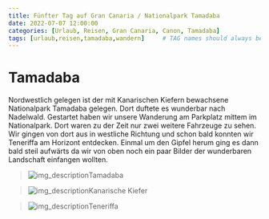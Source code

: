 ```yaml
---
title: Fünfter Tag auf Gran Canaria / Nationalpark Tamadaba
date: 2022-07-07 12:00:00
categories: [Urlaub, Reisen, Gran Canaria, Canon, Tamadaba]
tags: [urlaub,reisen,tamadaba,wandern]     # TAG names should always be lowercase
---
```

# Tamadaba
Nordwestlich gelegen ist der mit Kanarischen Kiefern bewachsene Nationalpark Tamadaba gelegen. Dort duftete es wunderbar nach Nadelwald. Gestartet haben wir unsere Wanderung am Parkplatz mittem im Nationalpark. Dort waren zu der Zeit nur zwei weitere Fahrzeuge zu sehen. Wir gingen von dort aus in westliche Richtung und schon bald konnten wir Teneriffa am Horizont entdecken. Einmal um den Gipfel herum ging es dann bald steil aufwärts da wir von oben noch ein paar Bilder der wunderbaren Landschaft einfangen wollten.
>![img_description](https://www.cstrube.de/wp-content/uploads/2022/07/Tamadava_Nationalpark_chris-4369Canon-EOS-5D-Mark-IV-100-scaled.jpg)Tamadaba

>![img_description](https://www.cstrube.de/wp-content/uploads/2022/07/Tamadava_Nationalpark_chris-4347Canon-EOS-5D-Mark-IV-100-scaled.jpg)Kanarische Kiefer

>![img_description](https://www.cstrube.de/wp-content/uploads/2022/07/Tamadava_Nationalpark_chris-4291Canon-EOS-5D-Mark-IV-100.jpg)Teneriffa